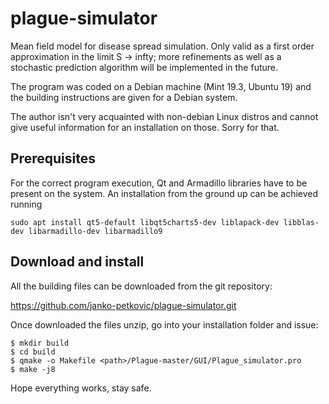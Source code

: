 # plague-simulator

Mean field model for disease spread simulation.
Only valid as a first order approximation in the limit S -> infty; more 
refinements as well as a stochastic prediction algorithm will be implemented
in the future.

The program was coded on a Debian machine (Mint 19.3, Ubuntu 19) and the 
building instructions are given for a Debian system.

The author isn't very acquainted with non-debian Linux distros and cannot give 
useful information for an installation on those. Sorry for that.


## Prerequisites
For the correct program execution, Qt and Armadillo libraries have to be present
on the system. An installation from the ground up can be achieved running 
```
sudo apt install qt5-default libqt5charts5-dev liblapack-dev libblas-dev libarmadillo-dev libarmadillo9
```


## Download and install
All the building files can be downloaded from the git repository:

https://github.com/janko-petkovic/plague-simulator.git

Once downloaded the files unzip, go into your installation folder and
issue:

	$ mkdir build
	$ cd build
	$ qmake -o Makefile <path>/Plague-master/GUI/Plague_simulator.pro
	$ make -j8


Hope everything works, stay safe.

